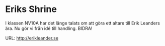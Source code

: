 Eriks Shrine
============

I klassen NV10A har det l&auml;nge talats om att g&ouml;ra ett altare till Erik Leanders &auml;ra. Nu g&ouml;r vi fr&aring;n idé till handling. BIDRA!

URL: http://erikleander.se
